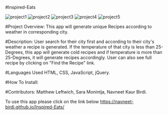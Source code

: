 #Inspired-Eats

![project1](https://user-images.githubusercontent.com/103732777/175956338-9fb4bdcb-7bff-43c8-bbd8-5bdf82da1343.png)
![project2](https://user-images.githubusercontent.com/103732777/175956346-8b5869a9-03e0-4e13-8d85-ea14ad5d623f.png)
![project3](https://user-images.githubusercontent.com/103732777/175956350-563b648a-2c4a-49c6-8bfc-2b7c6a5b21fa.png)
![project4](https://user-images.githubusercontent.com/103732777/175956359-6f9700a4-d298-45a2-bd15-8aeee5d4f6c7.png)
![project5](https://user-images.githubusercontent.com/103732777/175956373-83bddae5-520c-4f8d-a532-b3a09d8f1bd3.png)

#Project Overview: 
This app will generate unique Recipes according to weather in corresponding city.

#Description:
User search for their city first and according to their city's weather a recipe is generated. If the temperature of that city is less than 25-Degrees, this app will generate cold recipes and if temperature is more than 25-Degrees, it will generate recipes accordingly. User can also see full recipe by clicking on "Find the Recipe" link.

#Languages Used
HTML, CSS, JavaScript, jQuery.

#How To Install:




#Contributors:
Matthew Leftwich,
Sara Monintja,
Navneet Kaur Birdi.

To use this app please click on the link below
https://navneet-birdi.github.io/Inspired-Eats/
